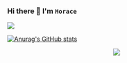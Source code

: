 ### Hi there 👋 I'm `Horace`

<img src="https://komarev.com/ghpvc/?username=tearill"/>

<!--
**tearill/tearill** is a ✨ _special_ ✨ repository because its `README.md` (this file) appears on your GitHub profile.

Here are some ideas to get you started:

- 🔭 I’m currently working on ...
- 🌱 I’m currently learning ...
- 👯 I’m looking to collaborate on ...
- 🤔 I’m looking for help with ...
- 💬 Ask me about ...
- 📫 How to reach me: ...
- 😄 Pronouns: ...
- ⚡ Fun fact: ...
-->
[![Anurag's GitHub stats](https://github-readme-stats.vercel.app/api?username=tearill&count_private=true&show_icons=true&theme=dark)](https://github.com/anuraghazra/github-readme-stats)

<p align="center"><img src="https://github-profile-trophy.vercel.app/?username=tearill&margin-w=15&margin-h=15"/></p>
